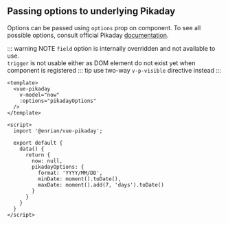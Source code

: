 ## Passing options to underlying Pikaday

Options can be passed using `options` prop on component.
To see all possible options, consult official Pikaday [documentation](https://github.com/dbushell/Pikaday#configuration).

::: warning NOTE
`field` option is internally overridden and not available to use.\
`trigger` is not usable either as DOM element do not exist yet when component is registered
::: tip
use two-way `v-p-visible` directive instead
:::

<pikaday-options />

```vue
<template>
  <vue-pikaday 
    v-model="now"
    :options="pikadayOptions" 
  />
</template>

<script>
  import '@enrian/vue-pikaday';

  export default {
    data() {
      return {
        now: null,
        pikadayOptions: {
          format: 'YYYY/MM/DD',
          minDate: moment().toDate(),
          maxDate: moment().add(7, 'days').toDate()
        }
      }
    }
  }
</script>
```
